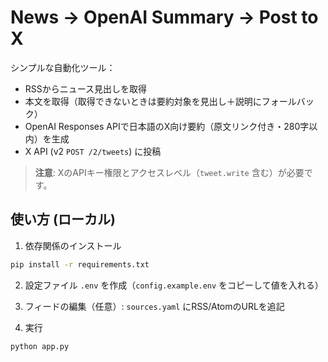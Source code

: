 
# News → OpenAI Summary → Post to X

シンプルな自動化ツール：
- RSSからニュース見出しを取得
- 本文を取得（取得できないときは要約対象を見出し＋説明にフォールバック）
- OpenAI Responses APIで日本語のX向け要約（原文リンク付き・280字以内）を生成
- X API (v2 `POST /2/tweets`) に投稿

> **注意**: XのAPIキー権限とアクセスレベル（`tweet.write` 含む）が必要です。

## 使い方 (ローカル)

1. 依存関係のインストール
```bash
pip install -r requirements.txt
```

2. 設定ファイル `.env` を作成（`config.example.env` をコピーして値を入れる）

3. フィードの編集（任意）: `sources.yaml` にRSS/AtomのURLを追記

4. 実行
```bash
python app.py
```
